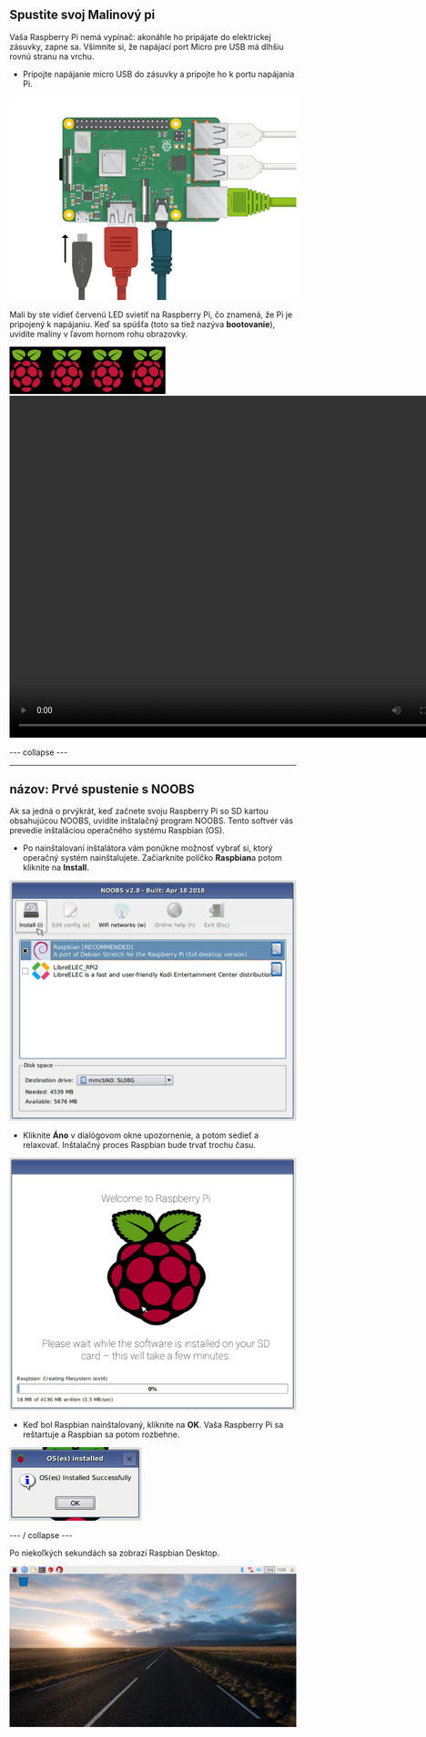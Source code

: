 ## Spustite svoj Malinový pi

Vaša Raspberry Pi nemá vypínač: akonáhle ho pripájate do elektrickej zásuvky, zapne sa. Všimnite si, že napájací port Micro pre USB má dlhšiu rovnú stranu na vrchu.

+ Pripojte napájanie micro USB do zásuvky a pripojte ho k portu napájania Pi.

![screenshot](images/pi-power.png)

Mali by ste vidieť červenú LED svietiť na Raspberry Pi, čo znamená, že Pi je pripojený k napájaniu. Keď sa spúšťa (toto sa tiež nazýva **bootovanie**), uvidíte maliny v ľavom hornom rohu obrazovky.

![boot maliny](images/raspberries.png)<video width="800" height="600" controls> <source src="images/piboot.webm" type="video/webm"> Váš prehliadač nepodporuje video WebM, preto skúste FireFox alebo Chrome. </video> 

\--- collapse \---

* * *

## názov: Prvé spustenie s NOOBS

Ak sa jedná o prvýkrát, keď začnete svoju Raspberry Pi so SD kartou obsahujúcou NOOBS, uvidíte inštalačný program NOOBS. Tento softvér vás prevedie inštaláciou operačného systému Raspbian (OS).

+ Po nainštalovaní inštalátora vám ponúkne možnosť vybrať si, ktorý operačný systém nainštalujete. Začiarknite políčko **Raspbian**a potom kliknite na **Install**.

![inštalovať](images/install.png)

+ Kliknite **Áno** v dialógovom okne upozornenie, a potom sedieť a relaxovať. Inštalačný proces Raspbian bude trvať trochu času.

![inštalácia](images/installing.png)

+ Keď bol Raspbian nainštalovaný, kliknite na **OK**. Vaša Raspberry Pi sa reštartuje a Raspbian sa potom rozbehne.

![nainštalovaný](images/installed.png)

\--- / collapse \---

Po niekoľkých sekundách sa zobrazí Raspbian Desktop.

![raspbian desktop](images/pi-desktop.jpg)